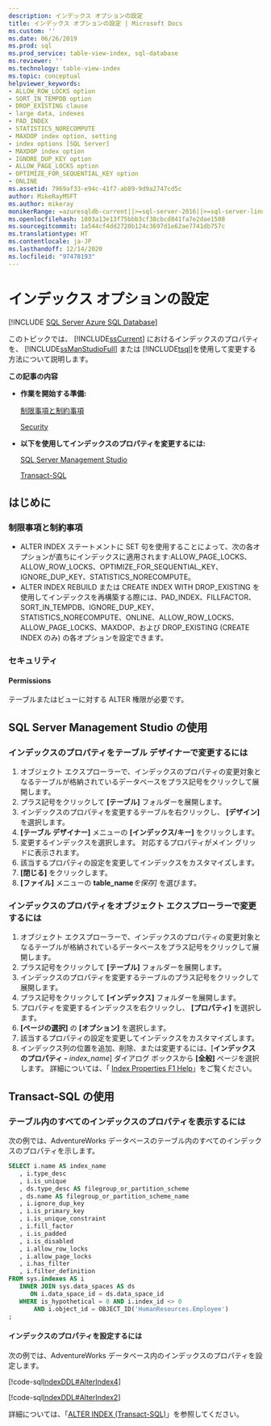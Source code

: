 ```yaml
---
description: インデックス オプションの設定
title: インデックス オプションの設定 | Microsoft Docs
ms.custom: ''
ms.date: 06/26/2019
ms.prod: sql
ms.prod_service: table-view-index, sql-database
ms.reviewer: ''
ms.technology: table-view-index
ms.topic: conceptual
helpviewer_keywords:
- ALLOW_ROW_LOCKS option
- SORT_IN_TEMPDB option
- DROP_EXISTING clause
- large data, indexes
- PAD_INDEX
- STATISTICS_NORECOMPUTE
- MAXDOP index option, setting
- index options [SQL Server]
- MAXDOP index option
- IGNORE_DUP_KEY option
- ALLOW_PAGE_LOCKS option
- OPTIMIZE_FOR_SEQUENTIAL_KEY option
- ONLINE
ms.assetid: 7969af33-e94c-41f7-ab89-9d9a2747cd5c
author: MikeRayMSFT
ms.author: mikeray
monikerRange: =azuresqldb-current||>=sql-server-2016||>=sql-server-linux-2017||=azuresqldb-mi-current
ms.openlocfilehash: 1803a13e13f75bbb3cf38cbcd841fa7e2dae1508
ms.sourcegitcommit: 1a544cf4dd2720b124c3697d1e62ae7741db757c
ms.translationtype: HT
ms.contentlocale: ja-JP
ms.lasthandoff: 12/14/2020
ms.locfileid: "97478193"
---
```

# <a name="set-index-options"></a>インデックス オプションの設定

[!INCLUDE [SQL Server Azure SQL Database](../../includes/applies-to-version/sql-asdb.md)]

このトピックでは、 [!INCLUDE[ssCurrent](../../includes/sscurrent-md.md)] におけるインデックスのプロパティを、 [!INCLUDE[ssManStudioFull](../../includes/ssmanstudiofull-md.md)] または [!INCLUDE[tsql](../../includes/tsql-md.md)]を使用して変更する方法について説明します。

 **この記事の内容**

- **作業を開始する準備:**

   [制限事項と制約事項](#Restrictions)

   [Security](#Security)

- **以下を使用してインデックスのプロパティを変更するには:**

   [SQL Server Management Studio](#SSMSProcedure)

   [Transact-SQL](#TsqlProcedure)

## <a name="before-you-begin"></a><a name="BeforeYouBegin"></a> はじめに

### <a name="limitations-and-restrictions"></a><a name="Restrictions"></a> 制限事項と制約事項

- ALTER INDEX ステートメントに SET 句を使用することによって、次の各オプションが直ちにインデックスに適用されます:ALLOW_PAGE_LOCKS、ALLOW_ROW_LOCKS、OPTIMIZE_FOR_SEQUENTIAL_KEY、IGNORE_DUP_KEY、STATISTICS_NORECOMPUTE。
- ALTER INDEX REBUILD または CREATE INDEX WITH DROP_EXISTING を使用してインデックスを再構築する際には、PAD_INDEX、FILLFACTOR、SORT_IN_TEMPDB、IGNORE_DUP_KEY、STATISTICS_NORECOMPUTE、ONLINE、ALLOW_ROW_LOCKS、ALLOW_PAGE_LOCKS、MAXDOP、および DROP_EXISTING (CREATE INDEX のみ) の各オプションを設定できます。

### <a name="security"></a><a name="Security"></a> セキュリティ

#### <a name="permissions"></a><a name="Permissions"></a> Permissions

テーブルまたはビューに対する ALTER 権限が必要です。

## <a name="using-sql-server-management-studio"></a><a name="SSMSProcedure"></a> SQL Server Management Studio の使用

### <a name="to-modify-the-properties-of-an-index-in-table-designer"></a>インデックスのプロパティをテーブル デザイナーで変更するには

1. オブジェクト エクスプローラーで、インデックスのプロパティの変更対象となるテーブルが格納されているデータベースをプラス記号をクリックして展開します。
2. プラス記号をクリックして **[テーブル]** フォルダーを展開します。
3. インデックスのプロパティを変更するテーブルを右クリックし、 **[デザイン]** を選択します。
4. **[テーブル デザイナー]** メニューの **[インデックス/キー]** をクリックします。
5. 変更するインデックスを選択します。 対応するプロパティがメイン グリッドに表示されます。
6. 該当するプロパティの設定を変更してインデックスをカスタマイズします。
7. **[閉じる]** をクリックします。
8. **[ファイル]** メニューの **table_name**_を保存]_ を選びます。

### <a name="to-modify-the-properties-of-an-index-in-object-explorer"></a>インデックスのプロパティをオブジェクト エクスプローラーで変更するには

1. オブジェクト エクスプローラーで、インデックスのプロパティの変更対象となるテーブルが格納されているデータベースをプラス記号をクリックして展開します。
2. プラス記号をクリックして **[テーブル]** フォルダーを展開します。
3. インデックスのプロパティを変更するテーブルのプラス記号をクリックして展開します。
4. プラス記号をクリックして **[インデックス]** フォルダーを展開します。
5. プロパティを変更するインデックスを右クリックし、 **[プロパティ]** を選択します。
6. **[ページの選択]** の **[オプション]** を選択します。
7. 該当するプロパティの設定を変更してインデックスをカスタマイズします。
8. インデックス列の位置を追加、削除、または変更するには、[**インデックスのプロパティ -** _index_name_] ダイアログ ボックスから **[全般]** ページを選択します。 詳細については、「 [Index Properties F1 Help](../../relational-databases/indexes/index-properties-f1-help.md)」をご覧ください。

## <a name="using-transact-sql"></a><a name="TsqlProcedure"></a> Transact-SQL の使用

### <a name="to-see-the-properties-of-all-the-indexes-in-a-table"></a>テーブル内のすべてのインデックスのプロパティを表示するには

次の例では、AdventureWorks データベースのテーブル内のすべてのインデックスのプロパティを示します。

```sql
SELECT i.name AS index_name
   , i.type_desc
   , i.is_unique
   , ds.type_desc AS filegroup_or_partition_scheme
   , ds.name AS filegroup_or_partition_scheme_name
   , i.ignore_dup_key
   , i.is_primary_key
   , i.is_unique_constraint
   , i.fill_factor
   , i.is_padded
   , i.is_disabled
   , i.allow_row_locks
   , i.allow_page_locks
   , i.has_filter
   , i.filter_definition
FROM sys.indexes AS i
   INNER JOIN sys.data_spaces AS ds
      ON i.data_space_id = ds.data_space_id
   WHERE is_hypothetical = 0 AND i.index_id <> 0
       AND i.object_id = OBJECT_ID('HumanResources.Employee')
;
```

#### <a name="to-set-the-properties-of-an-index"></a>インデックスのプロパティを設定するには

次の例では、AdventureWorks データベース内のインデックスのプロパティを設定します。

[!code-sql[IndexDDL#AlterIndex4](../../relational-databases/indexes/codesnippet/tsql/set-index-options_1.sql)]

[!code-sql[IndexDDL#AlterIndex2](../../relational-databases/indexes/codesnippet/tsql/set-index-options_2.sql)]

詳細については、「[ALTER INDEX &#40;Transact-SQL&#41;](../../t-sql/statements/alter-index-transact-sql.md)」を参照してください。
